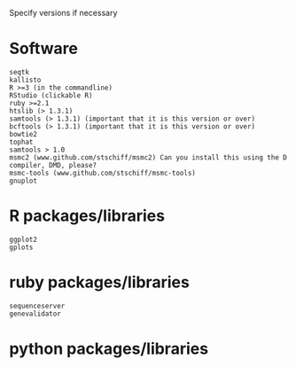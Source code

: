 Specify versions if necessary

# Software
```
seqtk
kallisto
R >=3 (in the commandline) 
RStudio (clickable R)
ruby >=2.1
htslib (> 1.3.1) 
samtools (> 1.3.1) (important that it is this version or over)
bcftools (> 1.3.1) (important that it is this version or over)
bowtie2
tophat
samtools > 1.0
msmc2 (www.github.com/stschiff/msmc2) Can you install this using the D compiler, DMD, please?
msmc-tools (www.github.com/stschiff/msmc-tools)
gnuplot
```

# R packages/libraries
```
ggplot2
gplots
```

# ruby packages/libraries
```
sequenceserver
genevalidator
```


# python packages/libraries
```

```
